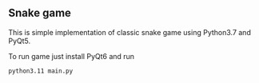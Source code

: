 Snake game
--

This is simple implementation of classic snake game using Python3.7 and PyQt5.

To run game just install PyQt6 and run 
```bash
python3.11 main.py
``` 